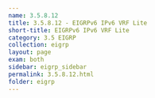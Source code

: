 ```yaml
---
name: 3.5.8.12
title: 3.5.8.12 - EIGRPv6 IPv6 VRF Lite
short-title: EIGRPv6 IPv6 VRF Lite
category: 3.5 EIGRP
collection: eigrp
layout: page
exam: both
sidebar: eigrp_sidebar
permalink: 3.5.8.12.html
folder: eigrp
---
```


